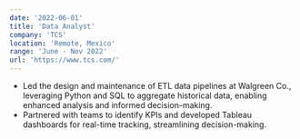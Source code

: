```yaml
---
date: '2022-06-01'
title: 'Data Analyst'
company: 'TCS'
location: 'Remote, Mexico'
range: 'June - Nov 2022'
url: 'https://www.tcs.com/'
---
```


- Led the design and maintenance of ETL data pipelines at Walgreen Co., leveraging Python and SQL to aggregate historical data, enabling enhanced analysis and informed decision-making.
- Partnered with teams to identify KPIs and developed Tableau dashboards for real-time tracking, streamlining decision-making.
